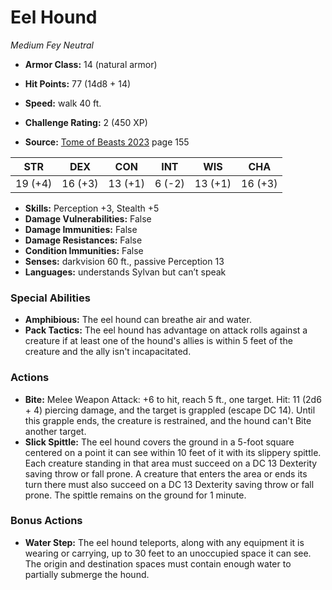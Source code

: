 # Eel Hound

*Medium* *Fey* *Neutral*

- **Armor Class:** 14 (natural armor)
- **Hit Points:** 77 (14d8 + 14)
- **Speed:** walk 40 ft.

- **Challenge Rating:** 2 (450 XP)
- **Source:** [Tome of Beasts 2023](https://koboldpress.com/kpstore/product/tome-of-beasts-1-2023-edition/) page 155

| STR | DEX | CON | INT | WIS | CHA |
| --- | --- | --- | --- | --- | --- |
| 19 (+4) | 16 (+3) | 13 (+1) | 6 (-2) | 13 (+1) | 16 (+3) |

- **Skills:** Perception +3, Stealth +5
- **Damage Vulnerabilities:** False
- **Damage Immunities:** False
- **Damage Resistances:** False
- **Condition Immunities:** False
- **Senses:** darkvision 60 ft., passive Perception 13
- **Languages:** understands Sylvan but can’t speak

### Special Abilities

- **Amphibious:** The eel hound can breathe air and water.
- **Pack Tactics:** The eel hound has advantage on attack rolls against a creature if at least one of the hound's allies is within 5 feet of the creature and the ally isn't incapacitated.

### Actions

- **Bite:** Melee Weapon Attack: +6 to hit, reach 5 ft., one target. Hit: 11 (2d6 + 4) piercing damage, and the target is grappled (escape DC 14). Until this grapple ends, the creature is restrained, and the hound can't Bite another target.
- **Slick Spittle:** The eel hound covers the ground in a 5-foot square centered on a point it can see within 10 feet of it with its slippery spittle. Each creature standing in that area must succeed on a DC 13 Dexterity saving throw or fall prone. A creature that enters the area or ends its turn there must also succeed on a DC 13 Dexterity saving throw or fall prone. The spittle remains on the ground for 1 minute.

### Bonus Actions

- **Water Step:** The eel hound teleports, along with any equipment it is wearing or carrying, up to 30 feet to an unoccupied space it can see. The origin and destination spaces must contain enough water to partially submerge the hound.
